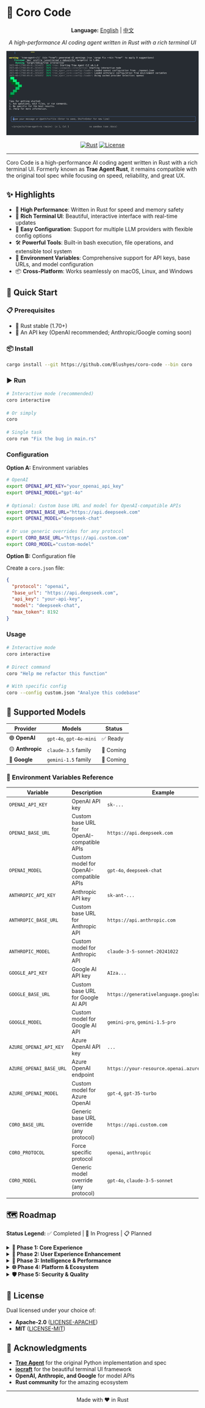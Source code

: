 # 🚀 Coro Code

<div align="center">

**Language:** [English](README.md) | [中文](README_zh.md)

_A high-performance AI coding agent written in Rust with a rich terminal UI_

![demo](./images/demo.gif)

[![Rust](https://img.shields.io/badge/rust-1.70+-orange.svg)](https://www.rust-lang.org)
[![License](https://img.shields.io/badge/license-MIT%2FApache--2.0-blue.svg)](LICENSE-MIT)

</div>

---

Coro Code is a high-performance AI coding agent written in Rust with a rich terminal UI. Formerly known as **Trae Agent Rust**, it remains compatible with the original tool spec while focusing on speed, reliability, and great UX.

## ✨ Highlights

- 🚀 **High Performance**: Written in Rust for speed and memory safety
- 🎨 **Rich Terminal UI**: Beautiful, interactive interface with real-time updates
- 🔧 **Easy Configuration**: Support for multiple LLM providers with flexible config options
- 🛠️ **Powerful Tools**: Built-in bash execution, file operations, and extensible tool system
- 🔄 **Environment Variables**: Comprehensive support for API keys, base URLs, and model configuration
- 📦 **Cross-Platform**: Works seamlessly on macOS, Linux, and Windows

## 🚀 Quick Start

### 📋 Prerequisites

- 🦀 Rust stable (1.70+)
- 🔑 An API key (OpenAI recommended; Anthropic/Google coming soon)

### 📦 Install

```bash
cargo install --git https://github.com/Blushyes/coro-code --bin coro
```

### ▶️ Run

```bash
# Interactive mode (recommended)
coro interactive

# Or simply
coro

# Single task
coro run "Fix the bug in main.rs"
```

### Configuration

**Option A:** Environment variables

```bash
# OpenAI
export OPENAI_API_KEY="your_openai_api_key"
export OPENAI_MODEL="gpt-4o"

# Optional: Custom base URL and model for OpenAI-compatible APIs
export OPENAI_BASE_URL="https://api.deepseek.com"
export OPENAI_MODEL="deepseek-chat"

# Or use generic overrides for any protocol
export CORO_BASE_URL="https://api.custom.com"
export CORO_MODEL="custom-model"
```

**Option B:** Configuration file

Create a `coro.json` file:

```json
{
  "protocol": "openai",
  "base_url": "https://api.deepseek.com",
  "api_key": "your-api-key",
  "model": "deepseek-chat",
  "max_token": 8192
}
```

### Usage

```bash
# Interactive mode
coro interactive

# Direct command
coro "Help me refactor this function"

# With specific config
coro --config custom.json "Analyze this codebase"
```

## 🤖 Supported Models

| Provider         | Models                  | Status    |
| ---------------- | ----------------------- | --------- |
| 🟢 **OpenAI**    | `gpt-4o`, `gpt-4o-mini` | ✅ Ready  |
| 🟡 **Anthropic** | `claude-3.5` family     | 🚧 Coming |
| 🔵 **Google**    | `gemini-1.5` family     | 🚧 Coming |

### 🔧 Environment Variables Reference

| Variable                | Description                                | Example                                     |
| ----------------------- | ------------------------------------------ | ------------------------------------------- |
| `OPENAI_API_KEY`        | OpenAI API key                             | `sk-...`                                    |
| `OPENAI_BASE_URL`       | Custom base URL for OpenAI-compatible APIs | `https://api.deepseek.com`                  |
| `OPENAI_MODEL`          | Custom model for OpenAI-compatible APIs    | `gpt-4o`, `deepseek-chat`                   |
| `ANTHROPIC_API_KEY`     | Anthropic API key                          | `sk-ant-...`                                |
| `ANTHROPIC_BASE_URL`    | Custom base URL for Anthropic API          | `https://api.anthropic.com`                 |
| `ANTHROPIC_MODEL`       | Custom model for Anthropic API             | `claude-3-5-sonnet-20241022`                |
| `GOOGLE_API_KEY`        | Google AI API key                          | `AIza...`                                   |
| `GOOGLE_BASE_URL`       | Custom base URL for Google AI API          | `https://generativelanguage.googleapis.com` |
| `GOOGLE_MODEL`          | Custom model for Google AI API             | `gemini-pro`, `gemini-1.5-pro`              |
| `AZURE_OPENAI_API_KEY`  | Azure OpenAI API key                       | `...`                                       |
| `AZURE_OPENAI_BASE_URL` | Azure OpenAI endpoint                      | `https://your-resource.openai.azure.com`    |
| `AZURE_OPENAI_MODEL`    | Custom model for Azure OpenAI              | `gpt-4`, `gpt-35-turbo`                     |
| `CORO_BASE_URL`         | Generic base URL override (any protocol)   | `https://api.custom.com`                    |
| `CORO_PROTOCOL`         | Force specific protocol                    | `openai`, `anthropic`                       |
| `CORO_MODEL`            | Generic model override (any protocol)      | `gpt-4o`, `claude-3-5-sonnet`               |

## 🗺️ Roadmap

**Status Legend:** ✅ Completed | 🚧 In Progress | 📋 Planned

<details>
<summary><strong>🚀 Phase 1: Core Experience</strong></summary>

| Priority | Status | Feature                           | Description                                                                                                     |
| -------- | ------ | --------------------------------- | --------------------------------------------------------------------------------------------------------------- |
| 🔥 High  | 🚧     | **First-time Setup Management**   | Guided wizard (detect/create openai.json or env vars), API key validation, default models & examples            |
| 🔥 High  | ✅     | **Refactor Config Loading Logic** | Unified priority (CLI args > env vars > JSON file), friendly error messages & diagnostics, optional hot reload  |
| 🔥 High  | 📋     | **Tool Call Permission System**   | Tool/command/directory whitelist, interactive confirmation, privilege escalation & sensitive operation warnings |

</details>

<details>
<summary><strong>🎨 Phase 2: User Experience Enhancement</strong></summary>

| Priority  | Status | Feature                                  | Description                                                                                      |
| --------- | ------ | ---------------------------------------- | ------------------------------------------------------------------------------------------------ |
| 🟡 Medium | 📋     | **CORO.md Custom Prompts Support**       | Project/subdirectory level overrides, scenario templates (bugfix/refactor/docs/test)             |
| 🟡 Medium | 🚧     | **UI Layout Optimization & Unification** | Header/Status/Input style consistency, keyboard shortcuts & interaction consistency optimization |
| 🟡 Medium | 📋     | **Trajectory Replay & Export**           | Trajectory visualization, one-click replay, export to JSON/Markdown                              |
| 🎨 Low    | 📋     | **Logo Design (gemini-cli style)**       | Visual identity design                                                                           |

</details>

<details>
<summary><strong>🤖 Phase 3: Intelligence & Performance</strong></summary>

| Priority  | Status | Feature                            | Description                                                                   |
| --------- | ------ | ---------------------------------- | ----------------------------------------------------------------------------- |
| 🟡 Medium | 📋     | **Multi-model & Auto Routing**     | Auto model selection by task type, failure auto-downgrade & retry strategies  |
| 🟡 Medium | 📋     | **Context Optimization & Caching** | File summary caching, duplicate reference deduplication, token budget control |
| 🔵 Low    | 📋     | **MCP Extension Ecosystem**        | Common provider presets & templates, one-click start/stop external tools      |

</details>

<details>
<summary><strong>🌐 Phase 4: Platform & Ecosystem</strong></summary>

| Priority | Status | Feature                        | Description                                                                   |
| -------- | ------ | ------------------------------ | ----------------------------------------------------------------------------- |
| 🔵 Low   | 📋     | **Core WASM Support**          | Browser/plugin environment ready, isomorphic tool interface & minimal runtime |
| 🔵 Low   | 📋     | **Cross-platform Enhancement** | macOS/Linux/Windows/WSL detail adaptation & stability improvements            |
| 🔵 Low   | 📋     | **Plugin Tool System**         | Third-party tool registration spec, version & dependency declaration          |

</details>

<details>
<summary><strong>🛡️ Phase 5: Security & Quality</strong></summary>

| Priority  | Status | Feature                      | Description                                                                  |
| --------- | ------ | ---------------------------- | ---------------------------------------------------------------------------- |
| 🟡 Medium | 📋     | **Security & Rate Limiting** | Sandbox mode (restricted bash/network switches), concurrency & rate limiting |
| 🔵 Low    | 📋     | **Testing & Benchmarks**     | End-to-end test cases, performance benchmarks & comparison reports           |

</details>

## 📄 License

Dual licensed under your choice of:

- **Apache-2.0** ([LICENSE-APACHE](LICENSE-APACHE))
- **MIT** ([LICENSE-MIT](LICENSE-MIT))

## 🙏 Acknowledgments

- **[Trae Agent](https://github.com/bytedance/trae-agent)** for the original Python implementation and spec
- **[iocraft](https://github.com/ccbrown/iocraft)** for the beautiful terminal UI framework
- **OpenAI, Anthropic, and Google** for model APIs
- **Rust community** for the amazing ecosystem

---

<div align="center">

Made with ❤️ in Rust

</div>
